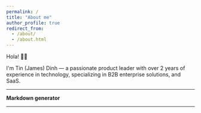 ```yaml
---
permalink: /
title: "About me"
author_profile: true
redirect_from:
  - /about/
  - /about.html
---
```


Hola! 👋🏻

I'm Tin (James) Dinh — a passionate product leader with over 2 years of experience in technology, specializing in B2B enterprise solutions, and SaaS.

---

**Markdown generator**

---
